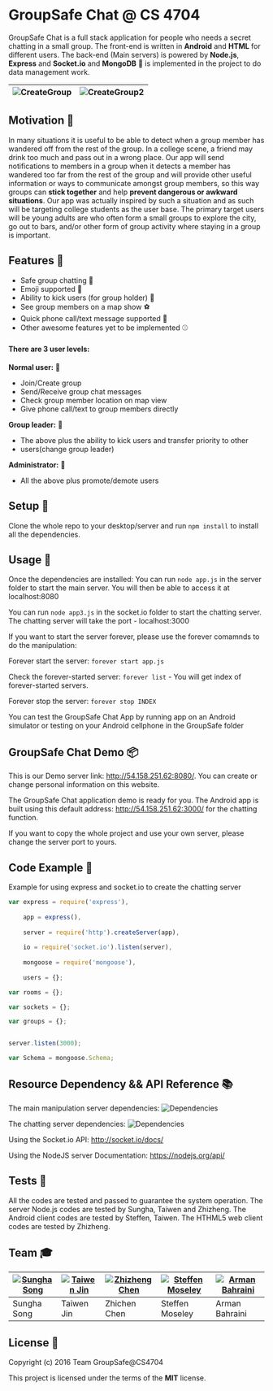 GroupSafe Chat @ CS 4704 
========================

GroupSafe Chat is a full stack application for people who needs a secret chatting in a small group.
The front-end is written in **Android** and **HTML** for different users.
The back-end (Main servers) is powered by **Node.js**, **Express** and **Socket.io** and **MongoDB** :floppy_disk: is implemented in the project to do data management work.

| ![CreateGroup](http://i.imgur.com/h3sbBGk.gif) | ![CreateGroup2](http://i.imgur.com/42CSisG.gif) |
| --- | --- |

## Motivation :egg:

In many situations it is useful to be able to detect when a group member has wandered off from the rest of the group. In a college scene, a friend may drink too much and pass out in a wrong place. Our app will send notifications to members in a group when it detects a member has wandered too far from the rest of the group and will provide other useful information or ways to communicate amongst group members, so this way groups can **stick together** and help **prevent  dangerous or awkward situations**. Our app was actually inspired by such a situation and as such will be targeting college students as the user base. The primary target users will be young adults are who often form a small groups to explore the city, go out to bars, and/or other form of group activity where staying in a group is important. 

## Features :confetti_ball:
- Safe group chatting :football:
- Emoji supported :basketball:
- Ability to kick users (for group holder) :tennis:
- See group members on a map show :soccer:
- Quick phone call/text message supported :8ball:
- Other awesome features yet to be implemented :baseball:

#### There are 3 user levels:

**Normal user:** :strawberry:
- Join/Create group 
- Send/Receive group chat messages
- Check group member location on map view
- Give phone call/text to group members directly

**Group leader:** :lemon:
- The above plus the ability to kick users and transfer priority to other 
- users(change group leader)

**Administrator:** :green_apple:
- All the above plus promote/demote users

## Setup :key:

Clone the whole repo to your desktop/server and run `npm install` to install all the dependencies.

## Usage :pushpin:
Once the dependencies are installed:
You can run  `node app.js` in the server folder to start the main server. You will then be able to access it at localhost:8080

You can run  `node app3.js` in the socket.io folder to start the chatting server. The chatting server will take the port - localhost:3000

If you want to start the server forever, please use the forever comamnds to do the manipulation:

Forever start the server: `forever start app.js`

Check the forever-started server: `forever list` - You will get index of forever-started servers.

Forever stop the server: `forever stop INDEX`

You can test the GroupSafe Chat App by running app on an Android simulator or testing on your Android cellphone in the GroupSafe folder

## GroupSafe Chat Demo :package:
This is our Demo server link: http://54.158.251.62:8080/. 
You can create or change personal information on this website.

The GroupSafe Chat application demo is ready for you. 
The Android app is built using this default address: http://54.158.251.62:3000/ for the chatting function. 

If you want to copy the whole project and use your own server, please change the server port to yours. 

## Code Example :page_facing_up:

Example for using express and socket.io to create the chatting server

```javascript
var express = require('express'),
	
	app = express(),
	
	server = require('http').createServer(app),
	
	io = require('socket.io').listen(server),
	
	mongoose = require('mongoose'),
	
	users = {};

var rooms = {};

var sockets = {};

var groups = {};


server.listen(3000);

var Schema = mongoose.Schema;
```

## Resource Dependency && API Reference :books:

The main manipulation server dependencies:
![Dependencies](http://i.imgur.com/Cws142V.png)

The chatting server dependencies:
![Dependencies](http://i.imgur.com/YyzEC0z.png)

Using the Socket.io API: http://socket.io/docs/

Using the NodeJS server Documentation: https://nodejs.org/api/

## Tests :hammer:

All the codes are tested and passed to guarantee the system operation.
The server Node.js codes are tested by Sungha, Taiwen and Zhizheng.
The Android client codes are tested by Steffen, Taiwen.
The HTHML5 web client codes are tested by Zhizheng.

## Team :mortar_board:

| [![Sungha Song](http://i.imgur.com/nVnyzZr.png)](https://github.com/ssong716) | [![Taiwen Jin](http://i.imgur.com/ahLfmsW.png)](https://github.com/kimdaxterkid) | [![Zhizheng Chen](http://i.imgur.com/kC01UlS.png)](https://github.com/andychen23) | [![Steffen Moseley](http://i.imgur.com/iI43Htw.png)](https://github.com/scm16) | [![Arman Bahraini](http://i.imgur.com/hdqRSVB.png)](https://github.com/MegaArman) |
| --- | --- | --- | --- | --- |
| Sungha Song | Taiwen Jin | Zhichen Chen | Steffen Moseley | Arman Bahraini |

## License :pencil:

Copyright (c) 2016 Team GroupSafe@CS4704

This project is licensed under the terms of the **MIT** license.



